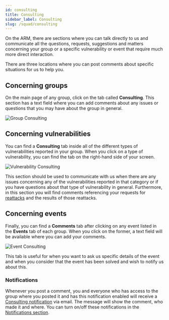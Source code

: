 ```yaml
---
id: consulting
title: Consulting
sidebar_label: Consulting
slug: /squad/consulting
---
```


On the ARM,
there are sections
where you can talk directly to us
and communicate all the questions,
requests,
suggestions
and matters
concerning your group
or a specific vulnerability
or event
that require much more direct interaction.

There are three locations
where you can post comments
about specific situations for us to help you.

## Concerning groups

On the main page of any group,
click on the tab called **Consulting**.
This section has a text field
where you can add comments about any issues
or questions
that you may have about the group in general.

![Group Consulting](https://res.cloudinary.com/fluid-attacks/image/upload/v1668012758/docs/squad/consulting/consulting_in_groups.png)

## Concerning vulnerabilities

You can find a **Consulting** tab
inside all of the different types of vulnerabilities reported in your group.
When you click on a type of vulnerability,
you can find the tab
on the right-hand side of your screen.

![Vulnerability Consulting](https://res.cloudinary.com/fluid-attacks/image/upload/v1668013028/docs/squad/consulting/consulting_vuln.png)

This section should be used to communicate with us
when there are any issues concerning any of the vulnerabilities
reported in that category
or if you have questions about that type of vulnerability in general.
Furthermore,
in this section
you will find comments referencing your requests for [reattacks](/squad/reattacks)
and the results of those reattacks.

## Concerning events

Finally,
you can find a **Comments** tab
after clicking on any event listed in the **Events** tab of each group.
When you click on the former,
a text field will be available
where you can add your comments.

![Event Consulting](https://res.cloudinary.com/fluid-attacks/image/upload/v1668013077/docs/squad/consulting/comments.png)

This tab is useful
for when you want to ask us
specific details of the event
and when you consider
that the event has been solved
and wish to notify us about this.

### Notifications

Whenever you post a comment,
you and everyone who has
access to the group where
you posted it and has this
notification enabled will
receive a
[Consulting notification](/machine/web/notifications#consulting)
via email.
The message will show the comment,
who made it and where.
You can turn on/off these notifications in the
[Notifications section](/machine/web/notifications#consulting).
